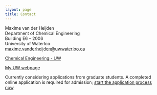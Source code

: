 ```yaml
---
layout: page
title: Contact
---
```


Maxime van der Heijden\
Department of Chemical Engineering\
Building E6 – 2006\
University of Waterloo\
maxime.vanderheijden@uwwaterloo.ca

[Chemical Engineering - UW](https://uwaterloo.ca/chemical-engineering/)

[My UW webpage](https://uwaterloo.ca/chemical-engineering/profile/m35vande)

Currently considering applications from graduate students. A completed online application is required for admission; [start the application process now](https://uwaterloo.ca/future-graduate-students/admissions/how-to-apply).
